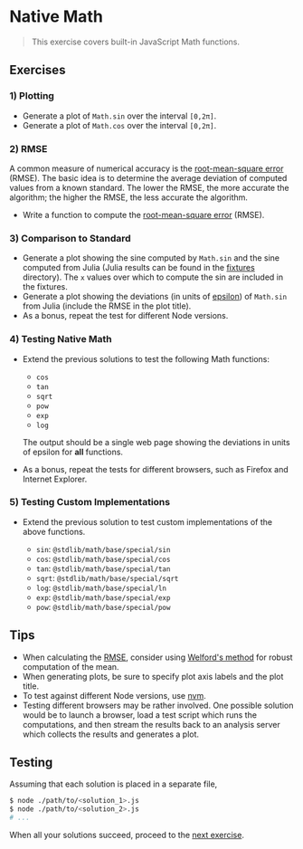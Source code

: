 # Native Math

> This exercise covers built-in JavaScript Math functions.


## Exercises

### 1) Plotting

* Generate a plot of `Math.sin` over the interval `[0,2π]`.
* Generate a plot of `Math.cos` over the interval `[0,2π]`.


### 2) RMSE

A common measure of numerical accuracy is the [root-mean-square error][rmse] (RMSE). The basic idea is to determine the average deviation of computed values from a known standard. The lower the RMSE, the more accurate the algorithm; the higher the RMSE, the less accurate the algorithm.

* Write a function to compute the [root-mean-square error][rmse] (RMSE).


### 3) Comparison to Standard

* Generate a plot showing the sine computed by `Math.sin` and the sine computed from Julia (Julia results can be found in the [fixtures][fixtures] directory). The `x` values over which to compute the sin are included in the fixtures.
* Generate a plot showing the deviations (in units of [epsilon][epsilon-difference]) of `Math.sin` from Julia (include the RMSE in the plot title).
* As a bonus, repeat the test for different Node versions.


### 4) Testing Native Math

* Extend the previous solutions to test the following Math functions:

  - `cos`
  - `tan`
  - `sqrt`
  - `pow`
  - `exp`
  - `log`

  The output should be a single web page showing the deviations in units of epsilon for __all__ functions.

* As a bonus, repeat the tests for different browsers, such as Firefox and Internet Explorer.


### 5) Testing Custom Implementations

* Extend the previous solution to test custom implementations of the above functions.

  - `sin`: `@stdlib/math/base/special/sin`
  - `cos`: `@stdlib/math/base/special/cos`
  - `tan`: `@stdlib/math/base/special/tan`
  - `sqrt`: `@stdlib/math/base/special/sqrt`
  - `log`: `@stdlib/math/base/special/ln`
  - `exp`: `@stdlib/math/base/special/exp`
  - `pow`: `@stdlib/math/base/special/pow`


## Tips

* When calculating the [RMSE][rmse], consider using [Welford's method][welfords-method] for robust computation of the mean.
* When generating plots, be sure to specify plot axis labels and the plot title.
* To test against different Node versions, use [nvm][nvm].
* Testing different browsers may be rather involved. One possible solution would be to launch a browser, load a test script which runs the computations, and then stream the results back to an analysis server which collects the results and generates a plot.


## Testing

Assuming that each solution is placed in a separate file,

``` bash
$ node ./path/to/<solution_1>.js
$ node ./path/to/<solution_2>.js
# ...
```

When all your solutions succeed, proceed to the [next exercise][next-exercise].


<!-- <links> -->

[rmse]: https://en.wikipedia.org/wiki/Root-mean-square_deviation
[welfords-method]: https://en.wikipedia.org/wiki/Algorithms_for_calculating_variance#Online_algorithm
[nvm]: https://github.com/creationix/nvm

[fixtures]: https://github.com/stdlib-js/stdlib/tree/develop/workshops/numeric-computing

[epsilon-difference]: https://github.com/stdlib-js/stdlib/tree/develop/lib/node_modules/%40stdlib/math/base/utils/float64-epsilon-difference

[next-exercise]: https://github.com/stdlib-js/stdlib/blob/develop/workshops/numeric-computing/exercises/repl.md

<!-- </links> -->
